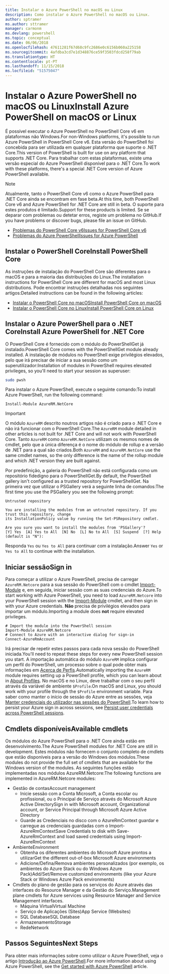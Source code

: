 ```yaml
---
title: Instalar o Azure PowerShell no macOS ou Linux
description: Como instalar o Azure PowerShell no macOS ou Linux.
author: sptramer
ms.author: sttramer
manager: carmonm
ms.devlang: powershell
ms.topic: conceptual
ms.date: 06/06/2018
ms.openlocfilehash: 47611281f67d68c9fc2686e0c6156b060a225158
ms.sourcegitcommit: 4afdba3cd7e1d348876ce59f3503fdcd258f79ab
ms.translationtype: HT
ms.contentlocale: pt-PT
ms.lasthandoff: 11/15/2018
ms.locfileid: "51575047"
---
```

# <a name="install-azure-powershell-on-macos-or-linux"></a><span data-ttu-id="469a3-103">Instalar o Azure PowerShell no macOS ou Linux</span><span class="sxs-lookup"><span data-stu-id="469a3-103">Install Azure PowerShell on macOS or Linux</span></span>

<span data-ttu-id="469a3-104">É possível executar o Azure PowerShell no PowerShell Core v6 em plataformas não Windows.</span><span class="sxs-lookup"><span data-stu-id="469a3-104">For non-Windows platforms, it's possible to run Azure PowerShell in PowerShell Core v6.</span></span> <span data-ttu-id="469a3-105">Esta versão do PowerShell foi concebida para ser utilizada em qualquer plataforma que suporte o .NET Core.</span><span class="sxs-lookup"><span data-stu-id="469a3-105">This version of PowerShell is built for use on any platform that supports .NET Core.</span></span> <span data-ttu-id="469a3-106">Para trabalhar com estas plataformas, existe uma versão especial do Azure PowerShell disponível para o .NET Core.</span><span class="sxs-lookup"><span data-stu-id="469a3-106">To work with these platforms, there's a special .NET Core version of Azure PowerShell available.</span></span>

> [!NOTE]
> <span data-ttu-id="469a3-107">Atualmente, tanto o PowerShell Core v6 como o Azure PowerShell para .NET Core ainda se encontram em fase beta.</span><span class="sxs-lookup"><span data-stu-id="469a3-107">At this time, both PowerShell Core v6 and Azure PowerShell for .NET Core are still in beta.</span></span>
> <span data-ttu-id="469a3-108">O suporte para estes produtos é limitado.</span><span class="sxs-lookup"><span data-stu-id="469a3-108">Support for these products is limited.</span></span> <span data-ttu-id="469a3-109">Se se deparar com problemas ou detetar erros, registe um problema no GitHub.</span><span class="sxs-lookup"><span data-stu-id="469a3-109">If you have problems or discover bugs, please file an issue on GitHub.</span></span>
>
> * [<span data-ttu-id="469a3-110">Problemas do PowerShell Core v6</span><span class="sxs-lookup"><span data-stu-id="469a3-110">Issues for PowerShell Core v6</span></span>](https://github.com/PowerShell/PowerShell/issues)
> * [<span data-ttu-id="469a3-111">Problemas do Azure PowerShell</span><span class="sxs-lookup"><span data-stu-id="469a3-111">Issues for Azure PowerShell</span></span>](https://github.com/azure/azure-docs-powershell/issues)

## <a name="install-powershell-core"></a><span data-ttu-id="469a3-112">Instalar o PowerShell Core</span><span class="sxs-lookup"><span data-stu-id="469a3-112">Install PowerShell Core</span></span>

<span data-ttu-id="469a3-113">As instruções de instalação do PowerShell Core são diferentes para o macOS e para a maioria das distribuições do Linux.</span><span class="sxs-lookup"><span data-stu-id="469a3-113">The installation instructions for PowerShell Core are different for macOS and most Linux distributions.</span></span>
<span data-ttu-id="469a3-114">Pode encontrar instruções detalhadas nos seguintes artigos:</span><span class="sxs-lookup"><span data-stu-id="469a3-114">Detailed instructions can be found in the following articles:</span></span>

* [<span data-ttu-id="469a3-115">Instalar o PowerShell Core no macOS</span><span class="sxs-lookup"><span data-stu-id="469a3-115">Install PowerShell Core on macOS</span></span>](/powershell/scripting/setup/installing-powershell-core-on-macos)
* [<span data-ttu-id="469a3-116">Instalar o PowerShell Core no Linux</span><span class="sxs-lookup"><span data-stu-id="469a3-116">Install PowerShell Core on Linux</span></span>](/powershell/scripting/setup/installing-powershell-core-on-linux)

## <a name="install-azure-powershell-for-net-core"></a><span data-ttu-id="469a3-117">Instalar o Azure PowerShell para o .NET Core</span><span class="sxs-lookup"><span data-stu-id="469a3-117">Install Azure PowerShell for .NET Core</span></span>

<span data-ttu-id="469a3-118">O PowerShell Core é fornecido com o módulo do PowerShellGet já instalado.</span><span class="sxs-lookup"><span data-stu-id="469a3-118">PowerShell Core comes with the PowerShellGet module already installed.</span></span> <span data-ttu-id="469a3-119">A instalação de módulos no PowerShell exige privilégios elevados, pelo que irá precisar de iniciar a sua sessão como um superutilizador:</span><span class="sxs-lookup"><span data-stu-id="469a3-119">Installation of modules in PowerShell requires elevated privileges, so you'll need to start your session as superuser:</span></span>

```bash
sudo pwsh
```

<span data-ttu-id="469a3-120">Para instalar o Azure PowerShell, execute o seguinte comando:</span><span class="sxs-lookup"><span data-stu-id="469a3-120">To install Azure PowerShell, run the following command:</span></span>

```powershell-interactive
Install-Module AzureRM.NetCore
```

> [!IMPORTANT]
> <span data-ttu-id="469a3-121">O módulo `AzureRM` descrito noutros artigos não é criado para o .NET Core e não irá funcionar com o PowerShell Core.</span><span class="sxs-lookup"><span data-stu-id="469a3-121">The `AzureRM` module detailed in other articles is not built for .NET Core and will not work with PowerShell Core.</span></span> <span data-ttu-id="469a3-122">Tanto `AzureRM` como `AzureRM.NetCore` utilizam os mesmos nomes de cmdlet, pelo que a única diferença é o nome do módulo de rollup e a versão de .NET para a qual são criados.</span><span class="sxs-lookup"><span data-stu-id="469a3-122">Both `AzureRM` and `AzureRM.NetCore` use the same cmdlet names, so the only difference is the name of the rollup module and which .NET version they are built against.</span></span>

<span data-ttu-id="469a3-123">Por predefinição, a galeria do PowerShell não está configurada como um repositório fidedigno para o PowerShellGet.</span><span class="sxs-lookup"><span data-stu-id="469a3-123">By default, the PowerShell gallery isn't configured as a trusted repository for PowerShellGet.</span></span> <span data-ttu-id="469a3-124">Na primeira vez que utilizar o PSGallery verá a seguinte linha de comandos:</span><span class="sxs-lookup"><span data-stu-id="469a3-124">The first time you use the PSGallery you see the following prompt:</span></span>

```output
Untrusted repository

You are installing the modules from an untrusted repository. If you trust this repository, change
its InstallationPolicy value by running the Set-PSRepository cmdlet.

Are you sure you want to install the modules from 'PSGallery'?
[Y] Yes  [A] Yes to All  [N] No  [L] No to All  [S] Suspend  [?] Help (default is "N"):
```

<span data-ttu-id="469a3-125">Responda `Yes` ou `Yes to All` para continuar com a instalação.</span><span class="sxs-lookup"><span data-stu-id="469a3-125">Answer `Yes` or `Yes to All` to continue with the installation.</span></span>

## <a name="sign-in"></a><span data-ttu-id="469a3-126">Iniciar sessão</span><span class="sxs-lookup"><span data-stu-id="469a3-126">Sign in</span></span>

<span data-ttu-id="469a3-127">Para começar a utilizar o Azure PowerShell, precisa de carregar `AzureRM.Netcore` para a sua sessão do PowerShell com o cmdlet [Import-Module](/powershell/module/Microsoft.PowerShell.Core/Import-Module) e, em seguida, iniciar sessão com as suas credenciais do Azure.</span><span class="sxs-lookup"><span data-stu-id="469a3-127">To start working with Azure PowerShell, you need to load `AzureRM.Netcore` into your PowerShell session with the [Import-Module](/powershell/module/Microsoft.PowerShell.Core/Import-Module) cmdlet, and then sign in with your Azure credentials.</span></span> <span data-ttu-id="469a3-128">__Não__ precisa de privilégios elevados para importar um módulo.</span><span class="sxs-lookup"><span data-stu-id="469a3-128">Importing a module does __not__ require elevated privileges.</span></span>

```powershell-interactive
# Import the module into the PowerShell session
Import-Module AzureRM.Netcore
# Connect to Azure with an interactive dialog for sign-in
Connect-AzureRmAccount
```

<span data-ttu-id="469a3-129">Irá precisar de repetir estes passos para cada nova sessão do PowerShell iniciada.</span><span class="sxs-lookup"><span data-stu-id="469a3-129">You'll need to repeat these steps for every new PowerShell session you start.</span></span> <span data-ttu-id="469a3-130">A importação automática do módulo `AzureRM` implica configurar um perfil do PowerShell, um processo sobre o qual pode obter mais informações em [Acerca de Perfis](/powershell/module/microsoft.powershell.core/about/about_profiles).</span><span class="sxs-lookup"><span data-stu-id="469a3-130">Automatically importing the `AzureRM` module requires setting up a PowerShell profile, which you can learn about in [About Profiles](/powershell/module/microsoft.powershell.core/about/about_profiles).</span></span>
<span data-ttu-id="469a3-131">No macOS e no Linux, deve trabalhar com o seu perfil através da variável de ambiente `$Profile`.</span><span class="sxs-lookup"><span data-stu-id="469a3-131">On macOS and Linux, you should work with your profile through the `$Profile` environment variable.</span></span> <span data-ttu-id="469a3-132">Para saber como manter o início de sessão do Azure entre as sessões, veja [Manter credenciais do utilizador nas sessões do PowerShell](context-persistence.md).</span><span class="sxs-lookup"><span data-stu-id="469a3-132">To learn how to persist your Azure sign in across sessions, see [Persist user credentials across PowerShell sessions](context-persistence.md).</span></span>

## <a name="available-cmdlets"></a><span data-ttu-id="469a3-133">Cmdlets disponíveis</span><span class="sxs-lookup"><span data-stu-id="469a3-133">Available cmdlets</span></span>

<span data-ttu-id="469a3-134">Os módulos do Azure PowerShell para o .NET Core ainda estão em desenvolvimento.</span><span class="sxs-lookup"><span data-stu-id="469a3-134">The Azure PowerShell modules for .NET Core are still in development.</span></span> <span data-ttu-id="469a3-135">Estes módulos não fornecem o conjunto completo de cmdlets que estão disponíveis para a versão do Windows dos módulos.</span><span class="sxs-lookup"><span data-stu-id="469a3-135">These modules do not provide the full set of cmdlets that are available for the Windows version of the modules.</span></span> <span data-ttu-id="469a3-136">As seguintes funções estão implementadas nos módulos AzureRM.Netcore:</span><span class="sxs-lookup"><span data-stu-id="469a3-136">The following functions are implemented in AzureRM.Netcore modules:</span></span>

* <span data-ttu-id="469a3-137">Gestão de contas</span><span class="sxs-lookup"><span data-stu-id="469a3-137">Account management</span></span>
  * <span data-ttu-id="469a3-138">Inicie sessão com a Conta Microsoft, a Conta escolar ou profissional, ou o Principal de Serviço através do Microsoft Azure Active Directory</span><span class="sxs-lookup"><span data-stu-id="469a3-138">Sign in with Microsoft account, Organizational account, or Service Principal through Microsoft Azure Active Directory</span></span>
  * <span data-ttu-id="469a3-139">Guarde as Credenciais no disco com o AzureRmContext guardar e carregue as credenciais guardadas com o Import-AzureRmContext</span><span class="sxs-lookup"><span data-stu-id="469a3-139">Save Credentials to disk with Save-AzureRmContext and load saved credentials using Import-AzureRmContext</span></span>
* <span data-ttu-id="469a3-140">Ambiente</span><span class="sxs-lookup"><span data-stu-id="469a3-140">Environment</span></span>
  * <span data-ttu-id="469a3-141">Obtenha os diferentes ambientes do Microsoft Azure prontos a utilizar</span><span class="sxs-lookup"><span data-stu-id="469a3-141">Get the different out-of-box Microsoft Azure environments</span></span>
  * <span data-ttu-id="469a3-142">Adicione/Defina/Remova ambientes personalizados (por exemplo, os ambientes do Azure Stack ou do Windows Azure Pack)</span><span class="sxs-lookup"><span data-stu-id="469a3-142">Add/Set/Remove customized environments (like your Azure Stack or Windows Azure Pack environments)</span></span>
* <span data-ttu-id="469a3-143">Cmdlets do plano de gestão para os serviços do Azure através das interfaces do Resource Manager e da Gestão do Serviço.</span><span class="sxs-lookup"><span data-stu-id="469a3-143">Management plane cmdlets for Azure services using Resource Manager and Service Management interfaces.</span></span>
  * <span data-ttu-id="469a3-144">Máquina Virtual</span><span class="sxs-lookup"><span data-stu-id="469a3-144">Virtual Machine</span></span>
  * <span data-ttu-id="469a3-145">Serviço de Aplicações (Sites)</span><span class="sxs-lookup"><span data-stu-id="469a3-145">App Service (Websites)</span></span>
  * <span data-ttu-id="469a3-146">SQL Database</span><span class="sxs-lookup"><span data-stu-id="469a3-146">SQL Database</span></span>
  * <span data-ttu-id="469a3-147">Armazenamento</span><span class="sxs-lookup"><span data-stu-id="469a3-147">Storage</span></span>
  * <span data-ttu-id="469a3-148">Rede</span><span class="sxs-lookup"><span data-stu-id="469a3-148">Network</span></span>

## <a name="next-steps"></a><span data-ttu-id="469a3-149">Passos Seguintes</span><span class="sxs-lookup"><span data-stu-id="469a3-149">Next Steps</span></span>

<span data-ttu-id="469a3-150">Para obter mais informações sobre como utilizar o Azure PowerShell, veja o artigo [Introdução ao Azure PowerShell](get-started-azureps.md).</span><span class="sxs-lookup"><span data-stu-id="469a3-150">For more information about using Azure PowerShell, see the [Get started with Azure PowerShell](get-started-azureps.md) article.</span></span>
